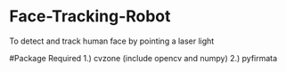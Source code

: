 # Face-Tracking-Robot
To detect and track human face by pointing a laser light 

#Package Required
1.) cvzone (include opencv and numpy) <be>
2.) pyfirmata
